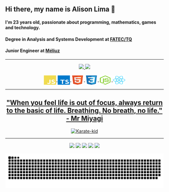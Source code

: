 ## Hi there, my name is Alison Lima 👋

#### I'm 23 years old, passionate about programming, mathematics, games and technology.

#### Degree in Analysis and Systems Development at [FATEC/TQ](http://www.fatectq.edu.br/analise-e-desenvolvimento-de-sistemas)

#### Junior Engineer at [Méliuz](https://github.com/meliuz)

<hr/>

<center>

 <div>
  <a href="https://github.com/alisonglima">
  <img height="180em" src="https://github-readme-stats.vercel.app/api?username=alisonglima&show_icons=true&theme=dark&include_all_commits=true&count_private=true"/>
  <img height="180em" src="https://github-readme-stats.vercel.app/api/top-langs/?username=alisonglima&layout=compact&langs_count=7&theme=dark"/>
</div>
<div style="display: inline_block"><br>
  <img align="center" alt="Alison-Js" height="30" width="40" src="https://raw.githubusercontent.com/devicons/devicon/master/icons/javascript/javascript-plain.svg">
  <img align="center" alt="Alison-Ts" height="30" width="40" src="https://raw.githubusercontent.com/devicons/devicon/master/icons/typescript/typescript-plain.svg">
  <img align="center" alt="Alison-HTML" height="30" width="40" src="https://raw.githubusercontent.com/devicons/devicon/master/icons/html5/html5-original.svg">
  <img align="center" alt="Alison-CSS" height="30" width="40" src="https://raw.githubusercontent.com/devicons/devicon/master/icons/css3/css3-original.svg">
  <img align="center" alt="Alison-Node" height="30" width="40" src="https://raw.githubusercontent.com/devicons/devicon/master/icons/nodejs/nodejs-original.svg">
  <img align="center" alt="Alison-React" height="30" width="40" src="https://raw.githubusercontent.com/devicons/devicon/master/icons/react/react-original.svg">
  <!-- <img align="center" alt="Alison-Darth" height="30" width="40" src="https://raw.githubusercontent.com/devicons/devicon/master/icons/dart/dart-original.svg"> -->
  <!-- <img align="center" alt="Alison-Flutter" height="30" width="40" src="https://raw.githubusercontent.com/devicons/devicon/master/icons/flutter/flutter-original.svg"> -->
  <!-- <img align="center" alt="Alison-Swift" height="30" width="40" src="https://raw.githubusercontent.com/devicons/devicon/master/icons/swift/swift-original.svg"> -->
 <!-- <img align="center" alt="Alison-Elixir" height="30" width="40" src="https://raw.githubusercontent.com/devicons/devicon/master/icons/elixir/elixir-original.svg"> -->
 <!-- <img align="center" alt="Alison-Rust" height="30" width="40" src="https://raw.githubusercontent.com/devicons/devicon/master/icons/rust/rust-plain.svg"> -->
 <!-- <img align="center" alt="Alison-Python" height="30" width="40" src="https://raw.githubusercontent.com/devicons/devicon/master/icons/python/python-original.svg"> -->
 <!-- <img align="center" alt="Alison-Go" height="30" width="40" src="https://raw.githubusercontent.com/devicons/devicon/master/icons/go/go-original.svg"> -->
 
<br> 
 
</div>
 
 <hr/>
 
   ## "When you feel life is out of focus, always return to the basic of life. Breathing. No breath, no life." - Mr Miyagi
  <div>
    <img align="center" justify="center" alt="Karate-kid" src="http://4.bp.blogspot.com/-POPiFkzj4PY/U_s4tblyqSI/AAAAAAAALGQ/uvum9wR8bk8/s1600/Karate%2BKid%2B1.gif">
  </div>
 
 <hr/>
 
 <div> 
  <a href="https://instagram.com/alisonglima" target="_blank"><img src="https://img.shields.io/badge/-Instagram-%23E4405F?style=for-the-badge&logo=instagram&logoColor=white" target="_blank"></a>
  <a href="https://twitter.com/alisonglima" target="_blank"><img src="https://img.shields.io/badge/Twitter-1DA1F2?style=for-the-badge&logo=twitter&logoColor=white" target="_blank"></a>
  <a href = "mailto:alisinhogustavo.lima@gmail.com"><img src="https://img.shields.io/badge/-Gmail-%23333?style=for-the-badge&logo=gmail&logoColor=white" target="_blank"></a>
  <a href = "mailto:alisonlima2@hotmail.com"><img src="https://img.shields.io/badge/Outlook-0078D4?style=for-the-badge&logo=microsoft-outlook&logoColor=white" target="_blank"></a>
  <a href="https://www.linkedin.com/in/alisonglima" target="_blank"><img src="https://img.shields.io/badge/-LinkedIn-%230077B5?style=for-the-badge&logo=linkedin&logoColor=white" target="_blank"></a>

![Snake animation](https://github.com/alisonglima/alisonglima/blob/master/github-contribution-grid-snake.svg)

</div>
 
 </center>
